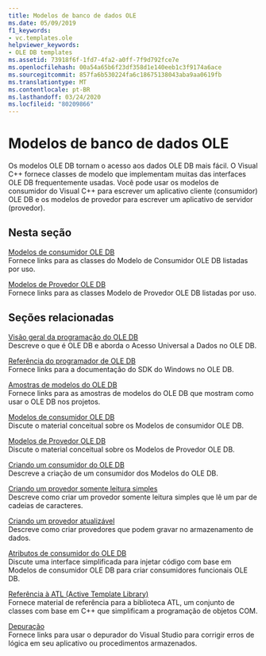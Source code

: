 ```yaml
---
title: Modelos de banco de dados OLE
ms.date: 05/09/2019
f1_keywords:
- vc.templates.ole
helpviewer_keywords:
- OLE DB templates
ms.assetid: 73918f6f-1fd7-4fa2-a0ff-7f9d792fce7e
ms.openlocfilehash: 00a54a65b6f23df358d1e140eeb1c3f9174a6ace
ms.sourcegitcommit: 857fa6b530224fa6c18675138043aba9aa0619fb
ms.translationtype: MT
ms.contentlocale: pt-BR
ms.lasthandoff: 03/24/2020
ms.locfileid: "80209866"
---
```

# <a name="ole-db-templates"></a>Modelos de banco de dados OLE

Os modelos OLE DB tornam o acesso aos dados OLE DB mais fácil. O Visual C++ fornece classes de modelo que implementam muitas das interfaces OLE DB frequentemente usadas. Você pode usar os modelos de consumidor do Visual C++ para escrever um aplicativo cliente (consumidor) OLE DB e os modelos de provedor para escrever um aplicativo de servidor (provedor).

## <a name="in-this-section"></a>Nesta seção

[Modelos de consumidor OLE DB](../../data/oledb/ole-db-consumer-templates-reference.md)<br/>
Fornece links para as classes do Modelo de Consumidor OLE DB listadas por uso.

[Modelos de Provedor OLE DB](../../data/oledb/ole-db-provider-templates-reference.md)<br/>
Fornece links para as classes Modelo de Provedor OLE DB listadas por uso.

## <a name="related-sections"></a>Seções relacionadas

[Visão geral da programação do OLE DB](../../data/oledb/ole-db-programming-overview.md)<br/>
Descreve o que é OLE DB e aborda o Acesso Universal a Dados no OLE DB.

[Referência do programador de OLE DB](/sql/connect/oledb/ole-db/oledb-driver-for-sql-server-programming)<br/>
Fornece links para a documentação do SDK do Windows no OLE DB.

[Amostras de modelos do OLE DB](../../overview/visual-cpp-samples.md)<br/>
Fornece links para as amostras de modelos do OLE DB que mostram como usar o OLE DB nos projetos.

[Modelos de consumidor OLE DB](../../data/oledb/ole-db-consumer-templates-cpp.md)<br/>
Discute o material conceitual sobre os Modelos de consumidor OLE DB.

[Modelos de Provedor OLE DB](../../data/oledb/ole-db-provider-templates-cpp.md)<br/>
Discute o material conceitual sobre os Modelos de Provedor OLE DB.

[Criando um consumidor do OLE DB](../../data/oledb/creating-an-ole-db-consumer.md)<br/>
Descreve a criação de um consumidor dos Modelos do OLE DB.

[Criando um provedor somente leitura simples](../../data/oledb/creating-a-simple-read-only-provider.md)<br/>
Descreve como criar um provedor somente leitura simples que lê um par de cadeias de caracteres.

[Criando um provedor atualizável](../../data/oledb/creating-an-updatable-provider.md)<br/>
Descreve como criar provedores que podem gravar no armazenamento de dados.

[Atributos de consumidor do OLE DB](../../windows/ole-db-consumer-attributes.md)<br/>
Discute uma interface simplificada para injetar código com base em Modelos de consumidor OLE DB para criar consumidores funcionais OLE DB.

[Referência à ATL (Active Template Library)](../../atl/atl-com-desktop-components.md)<br/>
Fornece material de referência para a biblioteca ATL, um conjunto de classes com base em C++ que simplificam a programação de objetos COM.

[Depuração](/visualstudio/debugger/debugging-in-visual-studio)<br/>
Fornece links para usar o depurador do Visual Studio para corrigir erros de lógica em seu aplicativo ou procedimentos armazenados.
